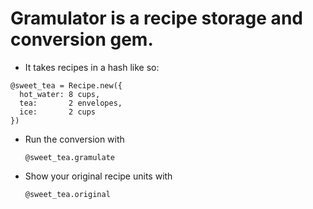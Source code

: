 # Gramulator is a recipe storage and conversion gem.

- It takes recipes in a hash like so:

>
    @sweet_tea = Recipe.new({
      hot_water: 8 cups,
      tea:       2 envelopes,
      ice:       2 cups
    })

- Run the conversion with 

  `@sweet_tea.gramulate`


- Show your original recipe units with 

  `@sweet_tea.original`
